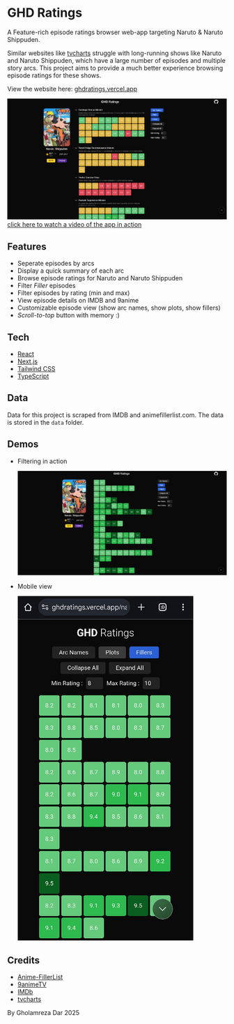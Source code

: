 # GHD Ratings
A Feature-rich episode ratings browser web-app targeting Naruto & Naruto Shippuden.


Similar websites like [tvcharts](https://tvcharts.co/show/naruto-tt0409591) struggle with long-running shows like Naruto and Naruto Shippuden, which have a large number of episodes and multiple story arcs. This project aims to provide a much better experience browsing episode ratings for these shows. 

View the website here: [ghdratings.vercel.app](https://ghdratings.vercel.app/)

[![demo1](demo/demo1.png)](YTLINKHERE)
[click here to watch a video of the app in action](YTLINKHERE)

## Features
- Seperate episodes by arcs
- Display a quick summary of each arc
- Browse episode ratings for Naruto and Naruto Shippuden
- Filter *Filler* episodes
- Filter episodes by rating (min and max)
- View episode details on IMDB and 9anime
- Customizable episode view (show arc names, show plots, show fillers)
- *Scroll-to-top* button with memory :)

## Tech
- [React](https://reactjs.org/)
- [Next.js](https://nextjs.org/)
- [Tailwind CSS](https://tailwindcss.com/)
- [TypeScript](https://www.typescriptlang.org/)

## Data
Data for this project is scraped from IMDB and animefillerlist.com. The data is stored in the `data` folder.

## Demos

- Filtering in action

    ![demo2](demo/demo2.png)

- Mobile view

    ![demomobile](demo/demomobilelow.png)

## Credits
- [Anime-FillerList](https://www.animefillerlist.com/)
- [9animeTV](https://9animetv.to/)
- [IMDb](https://www.imdb.com/)
- [tvcharts](https://tvcharts.co/)

By Gholamreza Dar 2025